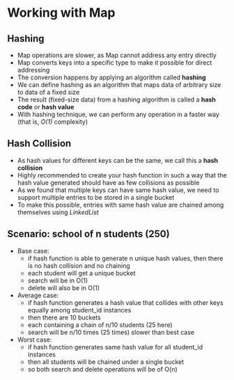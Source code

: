 # Working with Map

## Hashing

- Map operations are slower, as Map cannot address any entry directly
- Map converts keys into a specific type to make it possible for direct addressing
- The conversion happens by applying an algorithm called **hashing**
- We can define hashing as an algorithm that maps data of arbitrary size to data of a fixed size
- The result (fixed-size data) from a hashing algorithm is called a **hash code** or **hash value**
- With hashing technique, we can perform any operation in a faster way (that is, *O(1)* complexity)

## Hash Collision

- As hash values for different keys can be the same, we call this a **hash collision**
- Highly recommended to create your hash function in such a way that the hash value generated should have as few
  collisions as possible
- As we found that multiple keys can have same hash value, we need to support multiple entries to be stored in a single
  bucket
- To make this possible, entries with same hash value are chained among themselves using *LinkedList*

## Scenario: school of n students (250)

- Base case:
    - if hash function is able to generate n unique hash values, then there is no hash collision and no chaining
    - each student will get a unique bucket
    - search will be in O(1)
    - delete will also be in O(1)
- Average case:
    - if hash function generates a hash value that collides with other keys equally among student_id instances
    - then there are 10 buckets
    - each containing a chain of n/10 students (25 here)
    - search will be n/10 times (25 times) slower than best case
- Worst case:
    - if hash function generates same hash value for all student_id instances
    - then all students will be chained under a single bucket
    - so both search and delete operations will be of O(n)
